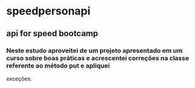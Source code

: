 # speedpersonapi
## api for speed bootcamp
### Neste estudo aproveitei de um projeto apresentado em um curso sobre boas práticas e acrescentei correções na classe referente ao método put e apliquei 
exceções. 
